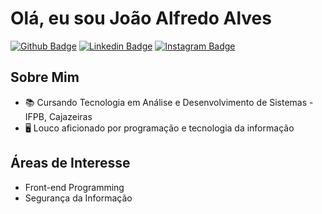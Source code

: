 # Olá, eu sou João Alfredo Alves

[![Github Badge](https://img.shields.io/badge/GitHub-100000?style=for-the-badge&logo=github&logoColor=white&link=https://github.com/JoaoAlfredoAlves)](https://github.com/JoaoAlfredoAlves)
[![Linkedin Badge](https://img.shields.io/badge/LinkedIn-0077B5?style=for-the-badge&logo=linkedin&logoColor=white&link=https://www.linkedin.com/in/joaoalfredoalves/)](https://www.linkedin.com/in/joaoalfredoalves/)
[![Instagram Badge](https://img.shields.io/badge/Instagram-E4405F?style=for-the-badge&logo=instagram&logoColor=white&link=https://www.instagram.com/joao.alfredo.a)](https://www.instagram.com/joao.alfredo.a)

## Sobre Mim

- 📚 Cursando Tecnologia em Análise e Desenvolvimento de Sistemas - IFPB, Cajazeiras
- 🖥️ Louco aficionado por programação e tecnologia da informação


## Áreas de Interesse

- Front-end Programming
- Segurança da Informação

